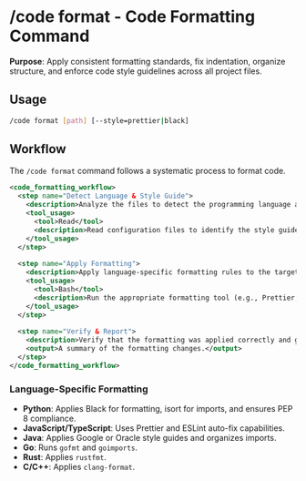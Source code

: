 # /code format - Code Formatting Command

**Purpose**: Apply consistent formatting standards, fix indentation, organize structure, and enforce code style guidelines across all project files.

## Usage
```bash
/code format [path] [--style=prettier|black]
```

## Workflow

The `/code format` command follows a systematic process to format code.

```xml
<code_formatting_workflow>
  <step name="Detect Language & Style Guide">
    <description>Analyze the files to detect the programming language and any project-specific style guide configurations (e.g., `.prettierrc`, `pyproject.toml`).</description>
    <tool_usage>
      <tool>Read</tool>
      <description>Read configuration files to identify the style guide.</description>
    </tool_usage>
  </step>
  
  <step name="Apply Formatting">
    <description>Apply language-specific formatting rules to the target files, fixing indentation, sorting imports, and enforcing the detected style guide.</description>
    <tool_usage>
      <tool>Bash</tool>
      <description>Run the appropriate formatting tool (e.g., Prettier, Black, gofmt) on the target files.</description>
    </tool_usage>
  </step>
  
  <step name="Verify & Report">
    <description>Verify that the formatting was applied correctly and generate a report summarizing the changes made.</description>
    <output>A summary of the formatting changes.</output>
  </step>
</code_formatting_workflow>
```

### Language-Specific Formatting
- **Python**: Applies Black for formatting, isort for imports, and ensures PEP 8 compliance.
- **JavaScript/TypeScript**: Uses Prettier and ESLint auto-fix capabilities.
- **Java**: Applies Google or Oracle style guides and organizes imports.
- **Go**: Runs `gofmt` and `goimports`.
- **Rust**: Applies `rustfmt`.
- **C/C++**: Applies `clang-format`.